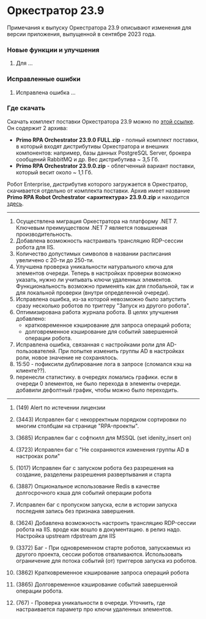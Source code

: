 # Оркестратор 23.9

Примечания к выпуску Оркестратора 23.9 описывают изменения для версии приложения, выпущенной в сентябре 2023 года.

### Новые функции и улучшения

1. Для ...


### Исправленные ошибки
1. Исправлена ошибка ...


### Где скачать

Скачать комплект поставки Оркестратора 23.9 можно по [этой ссылке](https://disk.primo-rpa.ru/index.php/s/primo?path=%2FRelease%2FOrchestrator). Он содержит 2 архива:
* **Primo RPA Orchestrator 23.9.0 FULL.zip** - полный комплект поставки, в который входят дистрибутивы Оркестратора и внешних компонентов: например, базы данных PostgreSQL Server, брокера сообщений RabbitMQ и др. Вес дистрибутива ~ 3,5 Гб.
* **Primo RPA Orchestrator 23.9.0.zip** - облегченный вариант поставки, который весит около ~ 1,1 Гб.

Робот Enterprise, дистрибутив которого загружается в Оркестратор, скачивается отдельно от комплекта поставки. Архив имеет название **Primo RPA Robot Orchestrator <архитектура> 23.9.0.zip** и находится [здесь](https://disk.primo-rpa.ru/index.php/s/primo?path=%2FRelease%2FRobot).



----------
1. Осуществлена миграция Оркестратора на платформу .NET 7. Ключевым преимуществом .NET 7 является повышенная производительность.
1. Добавлена возможность настраивать трансляцию RDP-сессии робота для IIS. 
1. Количество допустимых символов в названии расписания увеличено с 20-ти до 250-ти. 
1. Улучшена проверка уникальности натурального ключа для элементов очереди. Теперь в настройках проверки возможно указать, нужно ли учитывать ключи удаленных элементов. Функциональность возможно применять как для глобальной, так и для локальной проверки (внутри определенной очереди).
1. Исправлена ошибка, из-за которой невозможно было запустить сразу несколько роботов по триггеру "Запуск из другого робота". 
1. Оптимизирована работа журнала робота. В целях улучшения добавлено:
   * кратковременное кэширование для запроса операций робота;
   * долговременное кэширование для событий завершенной операции робота.
1. Исправлена ошибка, связанная с настройками роли для AD-пользователей. При попытке изменить группы AD в настройках роли, новое значение не сохранялось. 
1. 15:50 - пофиксили дублирование лога в запросе (сломался кэш на клиенте??). 
1. перенесли статистику. в очередях ломались графики. если в очереди 0 элементов, не было перехода в элементы очереди. добавили дефолтный график, чтобы можно было переходить.


---------------
1. (149) Alert по истечении лицензии
1. (3443) Исправлен баг с некорректным порядком сортировки по многим столбцам на странице "RPA-проекты".
1. (3685) Исправлен баг с софткилл для MSSQL (set idenity_insert on)
1. (3723) Исправлен баг с "Не сохраняются изменения группы AD в настроках роли"
9. (1017) Исправлен баг с запуском робота без разрешения на создание, разделены разрешения развертывания и старта
12. (3887) Опциональное использование Redis в качестве долгосрочного кэша для событий операции робота
13. Исправлен баг с пропуском запуска, если в истории запуска последняя запись без признака завершения.

1. (3624) Добавлена возможность настроить трансляцию RDP-сессии робота на IIS. вроде как вошло в документацию. в релиз надо.
Настройка upstream rdpstream для IIS
4. (3372) Баг - При одновременном старте роботов, запускаемых из другого проекта, сессии роботов отваливаются. Использовать ограничение для потока событий (от) триггеров запуска из роботов.
10. (3862) Кратковременное кэширование запроса операций робота
11. (3865) Долговременное кэширование событий завершенной операции робота.
12. (767) - Проверка уникальности в очереди. Уточнить, где настраивается параметр про ключи удаленных элементов.
